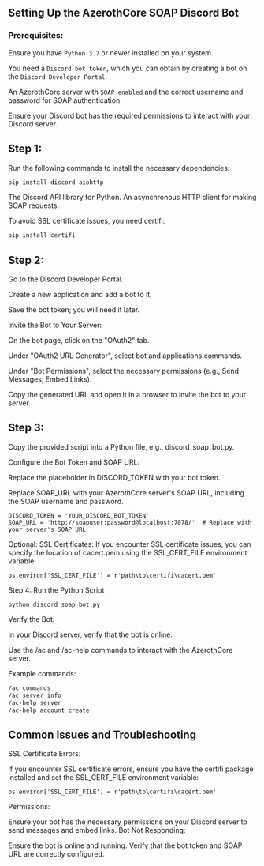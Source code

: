 ## Setting Up the AzerothCore SOAP Discord Bot

### Prerequisites:

Ensure you have `Python 3.7` or newer installed on your system.

You need a `Discord bot token`, which you can obtain by creating a bot on the `Discord Developer Portal`.

An AzerothCore server with `SOAP enabled` and the correct username and password for SOAP authentication.

Ensure your Discord bot has the required permissions to interact with your Discord server.


## Step 1:

Run the following commands to install the necessary dependencies:
```bash
pip install discord aiohttp
```
The Discord API library for Python.
An asynchronous HTTP client for making SOAP requests.



To avoid SSL certificate issues, you need certifi:

```bash
pip install certifi
```

## Step 2:

Go to the Discord Developer Portal.

Create a new application and add a bot to it.

Save the bot token; you will need it later.

Invite the Bot to Your Server:

On the bot page, click on the "OAuth2" tab.

Under "OAuth2 URL Generator", select bot and applications.commands.

Under "Bot Permissions", select the necessary permissions (e.g., Send Messages, Embed Links).

Copy the generated URL and open it in a browser to invite the bot to your server.

## Step 3: 
Copy the provided script into a Python file, e.g., discord_soap_bot.py.

Configure the Bot Token and SOAP URL:

Replace the placeholder in DISCORD_TOKEN with your bot token.

Replace SOAP_URL with your AzerothCore server's SOAP URL, including the SOAP username and password.
```
DISCORD_TOKEN = 'YOUR_DISCORD_BOT_TOKEN'
SOAP_URL = 'http://soapuser:password@localhost:7878/'  # Replace with your server's SOAP URL
```
Optional: 
SSL Certificates: If you encounter SSL certificate issues, you can specify the location of cacert.pem using the SSL_CERT_FILE environment variable:

```
os.environ['SSL_CERT_FILE'] = r'path\to\certifi\cacert.pem'
```

Step 4: 
Run the Python Script
```
python discord_soap_bot.py
```
Verify the Bot:

In your Discord server, verify that the bot is online.

Use the /ac and /ac-help commands to interact with the AzerothCore server.

Example commands:

```bash
/ac commands
/ac server info
/ac-help server
/ac-help account create
```

## Common Issues and Troubleshooting

SSL Certificate Errors:

If you encounter SSL certificate errors, ensure you have the certifi package installed and set the SSL_CERT_FILE environment variable:
```
os.environ['SSL_CERT_FILE'] = r'path\to\certifi\cacert.pem'
```

Permissions:

Ensure your bot has the necessary permissions on your Discord server to send messages and embed links.
Bot Not Responding:

Ensure the bot is online and running.
Verify that the bot token and SOAP URL are correctly configured.

